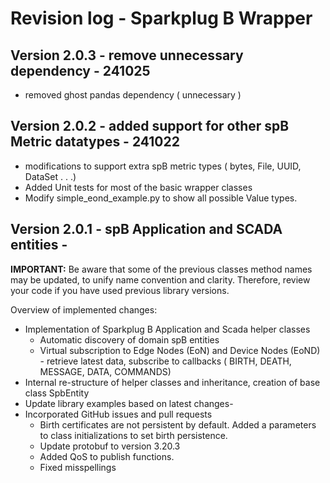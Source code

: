 # Revision log - Sparkplug B Wrapper

## Version 2.0.3 - remove unnecessary dependency - 241025

- removed ghost pandas dependency ( unnecessary )

## Version 2.0.2 - added support for other spB Metric datatypes - 241022

- modifications to support extra spB metric types ( bytes, File, UUID, DataSet . . .)
- Added Unit tests for most of the basic wrapper classes
- Modify simple_eond_example.py to show all possible Value types.

## Version 2.0.1 - spB Application and SCADA entities - 

**IMPORTANT:** Be aware that some of the previous classes method names may be updated, to unify name convention and clarity. Therefore, review your code if you have used previous library versions.

Overview of implemented changes:

- Implementation of Sparkplug B Application and Scada helper classes
  - Automatic discovery of domain spB entities
  - Virtual subscription to Edge Nodes (EoN) and Device Nodes (EoND) - retrieve latest data, subscribe to callbacks ( BIRTH, DEATH, MESSAGE, DATA, COMMANDS)
- Internal re-structure of helper classes and inheritance, creation of base class SpbEntity
- Update library examples based on latest changes-
- Incorporated GitHub issues and pull requests
  - Birth certificates are not persistent by default. Added a parameters to class initializations to set birth persistence.
  - Update protobuf to version 3.20.3
  - Added QoS to publish functions.
  - Fixed misspellings

